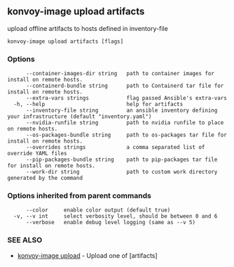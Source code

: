 ## konvoy-image upload artifacts

upload offline artifacts to hosts defined in inventory-file

```
konvoy-image upload artifacts [flags]
```

### Options

```
      --container-images-dir string   path to container images for install on remote hosts.
      --containerd-bundle string      path to Containerd tar file for install on remote hosts.
      --extra-vars strings            flag passed Ansible's extra-vars
  -h, --help                          help for artifacts
      --inventory-file string         an ansible inventory defining your infrastructure (default "inventory.yaml")
      --nvidia-runfile string         path to nvidia runfile to place on remote hosts.
      --os-packages-bundle string     path to os-packages tar file for install on remote hosts.
      --overrides strings             a comma separated list of override YAML files
      --pip-packages-bundle string    path to pip-packages tar file for install on remote hosts.
      --work-dir string               path to custom work directory generated by the command
```

### Options inherited from parent commands

```
      --color     enable color output (default true)
  -v, --v int     select verbosity level, should be between 0 and 6
      --verbose   enable debug level logging (same as --v 5)
```

### SEE ALSO

* [konvoy-image upload](konvoy-image_upload.md)	 - Upload one of [artifacts]

